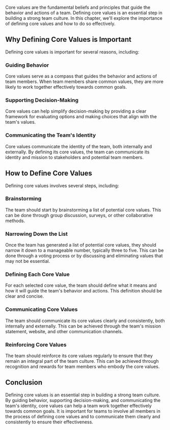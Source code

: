 

Core values are the fundamental beliefs and principles that guide the behavior and actions of a team. Defining core values is an essential step in building a strong team culture. In this chapter, we'll explore the importance of defining core values and how to do so effectively.

## Why Defining Core Values is Important

Defining core values is important for several reasons, including:

### Guiding Behavior

Core values serve as a compass that guides the behavior and actions of team members. When team members share common values, they are more likely to work together effectively towards common goals.

### Supporting Decision-Making

Core values can help simplify decision-making by providing a clear framework for evaluating options and making choices that align with the team's values.

### Communicating the Team's Identity

Core values communicate the identity of the team, both internally and externally. By defining its core values, the team can communicate its identity and mission to stakeholders and potential team members.

## How to Define Core Values

Defining core values involves several steps, including:

### Brainstorming

The team should start by brainstorming a list of potential core values. This can be done through group discussion, surveys, or other collaborative methods.

### Narrowing Down the List

Once the team has generated a list of potential core values, they should narrow it down to a manageable number, typically three to five. This can be done through a voting process or by discussing and eliminating values that may not be essential.

### Defining Each Core Value

For each selected core value, the team should define what it means and how it will guide the team's behavior and actions. This definition should be clear and concise.

### Communicating Core Values

The team should communicate its core values clearly and consistently, both internally and externally. This can be achieved through the team's mission statement, website, and other communication channels.

### Reinforcing Core Values

The team should reinforce its core values regularly to ensure that they remain an integral part of the team culture. This can be achieved through recognition and rewards for team members who embody the core values.

## Conclusion

Defining core values is an essential step in building a strong team culture. By guiding behavior, supporting decision-making, and communicating the team's identity, core values can help a team work together effectively towards common goals. It is important for teams to involve all members in the process of defining core values and to communicate them clearly and consistently to ensure their effectiveness.
